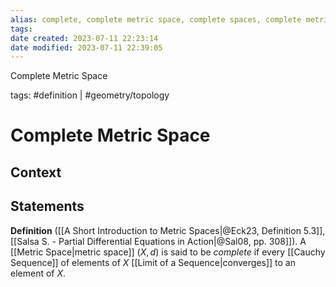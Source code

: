 ```yaml
---
alias: complete, complete metric space, complete spaces, complete metric spaces
tags: 
date created: 2023-07-11 22:23:14
date modified: 2023-07-11 22:39:05
---
```


Complete Metric Space

tags: #definition | #geometry/topology

# Complete Metric Space

## Context

## Statements

**Definition** ([[A Short Introduction to Metric Spaces|@Eck23, Definition 5.3]], [[Salsa S. - Partial Differential Equations in Action|@Sal08, pp. 308]]). A [[Metric Space|metric space]] $(X,d)$ is said to be _complete_ if every [[Cauchy Sequence]] of elements of $X$ [[Limit of a Sequence|converges]] to an element of $X$.

